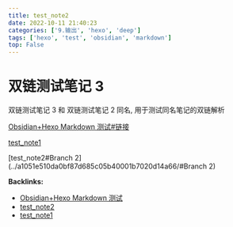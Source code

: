 ```yaml
---
title: test_note2
date: 2022-10-11 21:40:23
categories: ['9.输出', 'hexo', 'deep']
tags: ['hexo', 'test', 'obsidian', 'markdown']
top: False
---
```


# 双链测试笔记 3

双链测试笔记 3 和 双链测试笔记 2 同名, 用于测试同名笔记的双链解析

[Obsidian+Hexo Markdown 测试#链接](../cf5e875dd18a1a28fcad3f7d9ef0f7f956287483/#链接)

[test_note1](../a58ee0e911c1ffedefc347d0eac29b0f5fae0d41)

[test_note2#Branch 2](../a1051e510da0bf87d685c05b40001b7020d14a66/#Branch 2)


**Backlinks:**

- [Obsidian+Hexo Markdown 测试](../cf5e875dd18a1a28fcad3f7d9ef0f7f956287483)
- [test_note2](../a1051e510da0bf87d685c05b40001b7020d14a66)
- [test_note1](../a58ee0e911c1ffedefc347d0eac29b0f5fae0d41)
